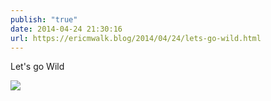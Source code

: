 ```yaml
---
publish: "true"
date: 2014-04-24 21:30:16
url: https://ericmwalk.blog/2014/04/24/lets-go-wild.html
---
```


Let's go Wild

![](https://ericmwalk.blog/uploads/2022/af923800f9.jpg)